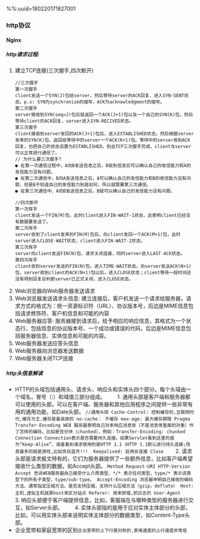 %%:uuid=180220171827001
### http协议
#### Nginx
##### http请求过程:
1. 建立TCP连接(三次握手,四次断开)
    ```
    //三次握手
    第一次握手
    client发送一个SYN(J)包给server，然后等待server的ACK回复，进入SYN-SENT状态。p.s: SYN为synchronize的缩写，ACK为acknowledgment的缩写。
    第二次握手
    server接收到SYN(seq=J)包后就返回一个ACK(J+1)包以及一个自己的SYN(K)包，然后等待client的ACK回复，server进入SYN-RECIVED状态。
    第三次握手
    client接收到server发回的ACK(J+1)包后，进入ESTABLISHED状态。然后根据server发来的SYN(K)包，返回给等待中的server一个ACK(K+1)包。等待中的server收到ACK回复，也把自己的状态设置为ESTABLISHED。到此TCP三次握手完成，client与server可以正常进行通信了。
    // 为什么要三次握手?
    ● 在第一次通信过程中，A向B发送信息之后，B收到信息后可以确认自己的收信能力和A的发信能力没有问题。
    ● 在第二次通信中，B向A发送信息之后，A可以确认自己的发信能力和B的收信能力没有问题，但是B不知道自己的发信能力到底如何，所以就需要第三次通信。
    ● 在第三次通信中，A向B发送信息之后，B就可以确认自己的发信能力没有问题。
    
    //四次断开
    第一次挥手
    client发送一个FIN(M)包，此时client进入FIN-WAIT-1状态，这表明client已经没有数据要发送了。
    第二次挥手
    server收到了client发来的FIN(M)包后，向client发回一个ACK(M+1)包，此时server进入CLOSE-WAIT状态，client进入FIN-WAIT-2状态。
    第三次挥手
    server向client发送FIN(N)包，请求关闭连接，同时server进入LAST-ACK状态。
    第四次挥手
    client收到server发送的FIN(N)包，进入TIME-WAIT状态。向server发送ACK(N+1)包，server收到client的ACK(N+1)包以后，进入CLOSE状态；client等待一段时间还没有得到回复后判断server已正式关闭，进入CLOSE状态。
    ```        
2. Web浏览器向Web服务器发送请求	
3. Web浏览器发送请求头信息: 建立连接后，客户机发送一个请求给服务器，请求方式的格式为：统一资源标识符（URL）、协议版本号，后边是MIME信息包括请求修饰符、客户机信息和可能的内容
4. Web服务器应答: 服务器接到请求后，给予相应的响应信息，其格式为一个状态行，包括信息的协议版本号、一个成功或错误的代码，后边是MIME信息包括服务器信息、实体信息和可能的内容。
5. Web服务器发送应答头信息
6. Web服务器向浏览器发送数据 
7. Web服务器关闭TCP连接 
##### http头信息解读

- HTTP的头域包括通用头、请求头、响应头和实体头四个部分。每个头域由一个域名，冒号（:）和域值三部分组成。
　　1. 通用头部是客户端和服务器都可以使用的头部，可以在客户端、服务器和其他应用程序之间提供一些非常有用的通用功能，如Date头部。
        ```
        //通用头部
        Cache-Control: 控制缓存的,互联网时代,缓存为王,缓存是最高效的
            no-cache： 不缓存
            max-age: 最大缓存期限
        Pragma
        Transfer-Encoding
            WEB 服务器表明自己对本响应消息体（不是消息体里面的对象）作了怎样的编码，比如是否分块（chunked），例如：Transfer-Encoding: chunked
        Connection
            Connection表示是否需要持久连接。如果Servlet看到这里的值为“Keep-Alive”，或者看到请求使用的是HTTP 1.1（HTTP 1.1默认进行持久连接;场景最多的就是游戏,比如贪玩蓝月!!! 
            Keepalived: 启用长连接
            Close
        ```
　　2. 请求头部是请求报文特有的，它们为服务器提供了一些额外信息，比如客户端希望接收什么类型的数据，如Accept头部。
        ```
        Method Request-URI HTTP-Version Accept
            告诉WEB服务器自己接受什么介质类型，*/* 表示任何类型，type/* 表示该类型下的所有子类型，type/sub-type。
        Accept-Encoding
            浏览器申明自己接收的编码方法，通常指定压缩方法，是否支持压缩，支持什么压缩方法（gzip，deflate）
        Host: 主机,虚拟主机就靠host来区分站点
        Referer: 用来排错,抓日志的
        User-Agent
        ```
　　3. 响应头部便于客户端提供信息，比如，客服端在与哪种类型的服务器进行交互，如Server头部。
　　4. 实体头部指的是用于应对实体主体部分的头部，比如，可以用实体头部来说明实体主体部分的数据类型，如Content-Type头部。
- 企业宽带和家庭宽带的区别`企业宽带的上下行是对称的,家用速度的上行速度非常低`